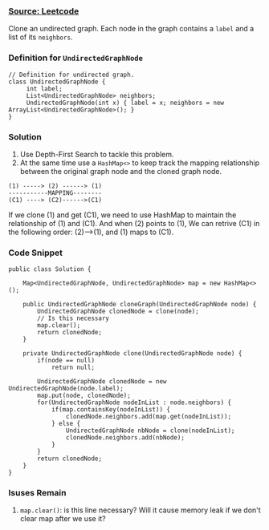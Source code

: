 ### [Source: Leetcode](https://leetcode.com/problems/clone-graph/) 
Clone an undirected graph. Each node in the graph contains a `label` and a list of its `neighbors`.

### Definition for `UndirectedGraphNode`
```
// Definition for undirected graph.
class UndirectedGraphNode {
     int label;
     List<UndirectedGraphNode> neighbors;
     UndirectedGraphNode(int x) { label = x; neighbors = new ArrayList<UndirectedGraphNode>(); }
}
```

### Solution
1. Use Depth-First Search to tackle this problem. 
2. At the same time use a `HashMap<>` to keep track the mapping relationship between the original graph node and the cloned graph node. 
```
(1) -----> (2) ------> (1) 
-----------MAPPING--------
(C1) ----> (C2)------>(C1) 
```
If we clone (1) and get (C1), we need to use HashMap to maintain the relationship of (1) and (C1). And when (2) points to (1), 
We can retrive (C1) in the following order: (2)-->(1), and (1) maps to (C1). 

### Code Snippet 
```
public class Solution {
    
    Map<UndirectedGraphNode, UndirectedGraphNode> map = new HashMap<>();
    
    public UndirectedGraphNode cloneGraph(UndirectedGraphNode node) {
        UndirectedGraphNode clonedNode = clone(node);
        // Is this necessary
        map.clear();
        return clonedNode;
    }
    
    private UndirectedGraphNode clone(UndirectedGraphNode node) {
        if(node == null)
            return null;
        
        UndirectedGraphNode clonedNode = new UndirectedGraphNode(node.label);
        map.put(node, clonedNode);
        for(UndirectedGraphNode nodeInList : node.neighbors) {
            if(map.containsKey(nodeInList)) {
                clonedNode.neighbors.add(map.get(nodeInList));
            } else {
                UndirectedGraphNode nbNode = clone(nodeInList);
                clonedNode.neighbors.add(nbNode);
            }
        }
        return clonedNode;
    }
}
```

### Isuses Remain
1. `map.clear()`: is this line necessary?  Will it cause memory leak if we don't clear map after we use it? 
